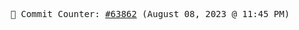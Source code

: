 <p align="center">
    <samp>
        📮 Commit Counter: <a href="https://github.com/Javascript-void0/Javascript-void0/commits/main">#63862</a> (August 08, 2023 @ 11:45 PM)
    </samp>
</p>